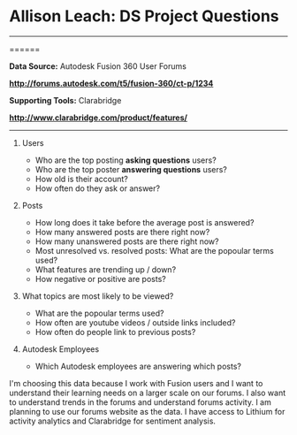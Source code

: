 # Allison Leach: DS Project Questions

---

======

**Data Source:** Autodesk Fusion 360 User Forums

**<http://forums.autodesk.com/t5/fusion-360/ct-p/1234>**

**Supporting Tools:** Clarabridge

**<http://www.clarabridge.com/product/features/>**

---



1. Users
	* Who are the top posting **asking questions** users?
	* Who are the top poster **answering questions** users?
	* How old is their account?
	* How often do they ask or answer?

2. Posts
	* How long does it take before the average post is answered?
	* How many answered posts are there right now?
	* How many unanswered posts are there right now?
	* Most unresolved vs. resolved posts: What are the popoular terms used? 
	* What features are trending up / down?
	* How negative or positive are posts?
5. What topics are most likely to be viewed?
	* What are the popoular terms used?
	* How often are youtube videos / outside links included?
	* How often do people link to previous posts?
4. Autodesk Employees
	* Which Autodesk employees are answering which posts?


I'm choosing this data because I work with Fusion users and I want to understand their learning needs on a larger scale on our forums. I also want to understand trends in the forums and understand forums activity. I am planning to use our forums website as the data. I have access to Lithium for activity analytics and Clarabridge for sentiment analysis.
